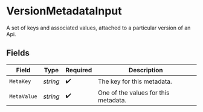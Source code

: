 # VersionMetadataInput

A set of keys and associated values, attached to a particular version of an Api.


## Fields

| Field                                | Type                                 | Required                             | Description                          |
| ------------------------------------ | ------------------------------------ | ------------------------------------ | ------------------------------------ |
| `MetaKey`                            | *string*                             | :heavy_check_mark:                   | The key for this metadata.           |
| `MetaValue`                          | *string*                             | :heavy_check_mark:                   | One of the values for this metadata. |